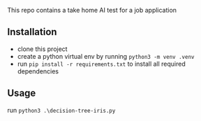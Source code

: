 This repo contains a take home AI test for a job application

## Installation
- clone this project
- create a python virtual env by running `python3 -m venv .venv`
- run `pip install -r requirements.txt` to install all required dependencies

## Usage

run `python3 .\decision-tree-iris.py`
